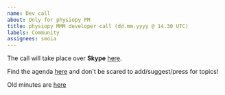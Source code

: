 ```yaml
---
name: Dev call
about: Only for physiopy PM
title: physiopy MMM developer call (dd.mm.yyyy @ 14.30 UTC)
labels: Community
assignees: smoia
---
```


The call will take place over **Skype** [here](https://join.skype.com/Rm4B7R30TG6g).

Find the agenda [here]() and don't be scared to add/suggest/press for topics!

Old minutes are [here](https://drive.google.com/open?id=1zfc-hgRcU1k2XdqKD8v6TGwQX_jeCUea)
